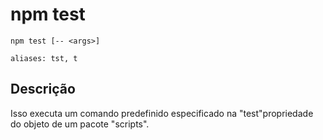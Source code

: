 # npm test

```
npm test [-- <args>]

aliases: tst, t
```

## Descrição

Isso executa um comando predefinido especificado na "test"propriedade do objeto de um pacote "scripts".